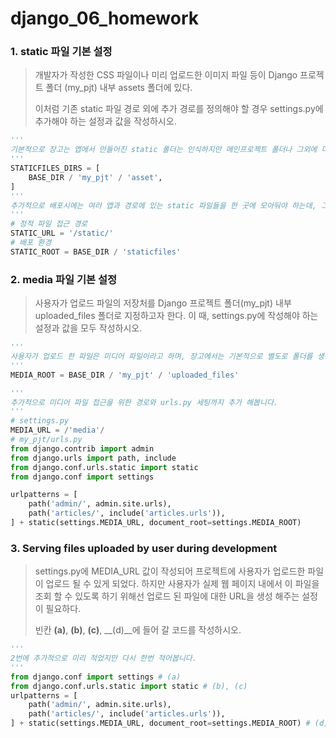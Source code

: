 # django_06_homework





### 1. static 파일 기본 설정

> 개발자가 작성한 CSS 파일이나 미리 업로드한 이미지 파일 등이 Django 프로젝트 폴더 (my_pjt) 내부 assets 폴더에 있다. 
>
> 이처럼 기존 static 파일 경로 외에 추가 경로를 정의해야 할 경우 settings.py에 추가해야 하는 설정과 값을 작성하시오.

``` python
'''
기본적으로 장고는 앱에서 만들어진 static 폴더는 인식하지만 메인프로젝트 폴더나 그외에 다른 외부 경로에 대해서는 static 폴더를 개별적으로 지정해줘야 합니다. 그것은 STATICFILE_DIRS 키워드를 통해 지정할 수 있습니다.
'''
STATICFILES_DIRS = [
    BASE_DIR / 'my_pjt' / 'asset',
]
'''
추가적으로 배포시에는 여러 앱과 경로에 있는 static 파일들을 한 곳에 모아둬야 하는데, 그것을 위해 STATIC_ROOT를 지정해주고, collectstatic 명령어를 통해 폴더를 생성하도록 해주어야 합니다.
'''
# 정적 파일 접근 경로
STATIC_URL = '/static/'
# 배포 환경
STATIC_ROOT = BASE_DIR / 'staticfiles'
```





### 2. media 파일 기본 설정

> 사용자가 업로드 파일의 저장처를 Django 프로젝트 폴더(my_pjt) 내부 uploaded_files 폴더로 지정하고자 한다. 이 때, settings.py에 작성해야 하는 설정과 값을 모두 작성하시오.

``` python
'''
사용자가 업로드 한 파일은 미디어 파일이라고 하며, 장고에서는 기본적으로 별도로 폴더를 생성해서 관리해주지 않기 때문에, 개발자가 직접 세팅에 미디어 파일 접근을 위한 경로, 미디어 파일의 저장 위치를 지정해 주고, urls에 연결해 주어야 합니다.
'''
MEDIA_ROOT = BASE_DIR / 'my_pjt' / 'uploaded_files'

'''
추가적으로 미디어 파일 접근을 위한 경로와 urls.py 세팅까지 추가 해봅니다.
'''
# settings.py
MEDIA_URL = /'media'/
# my_pjt/urls.py
from django.contrib import admin
from django.urls import path, include
from django.conf.urls.static import static
from django.conf import settings

urlpatterns = [
    path('admin/', admin.site.urls),
    path('articles/', include('articles.urls')),
] + static(settings.MEDIA_URL, document_root=settings.MEDIA_ROOT)

```





### 3. Serving files uploaded by user during development

> settings.py에 MEDIA_URL 값이 작성되어 프로젝트에 사용자가 업로드한 파일이 업로드 될 수 있게 되었다. 하지만 사용자가 실제 웹 페이지 내에서 이 파일을 조회 할 수 있도록 하기 위해선 업로드 된 파일에 대한 URL을 생성 해주는 설정이 필요하다. 
>
> 빈칸 __(a)__, __(b)__, __(c)__, __(d)__에 들어 갈 코드를 작성하시오.

``` python
'''
2번에 추가적으로 미리 적었지만 다시 한번 적어봅니다.
'''
from django.conf import settings # (a)
from django.conf.urls.static import static # (b), (c)
urlpatterns = [
    path('admin/', admin.site.urls),
    path('articles/', include('articles.urls')),
] + static(settings.MEDIA_URL, document_root=settings.MEDIA_ROOT) # (d)
```


